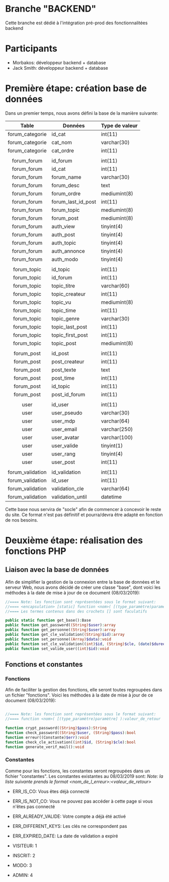 # Branche "BACKEND"
Cette branche est dédié à l'intégration pré-prod des fonctionnalitées backend

Participants
==================
  * Morbakos: développeur backend + database
  * Jack Smith: développeur backend + database
  
Première étape: création base de données
========================================
  Dans un premier temps, nous avons défini la base de la manière suivante:

   Table           | Données                    | Type de valeur   |
  :---------------:|----------------------------|------------------|
  forum_categorie  |id_cat                      |int(11)           |
  forum_categorie  |cat_nom                     |varchar(30)       |
  forum_categorie  |cat_ordre                   |int(11)           |
   | | |
  forum_forum      |id_forum                    |int(11)           | 
  forum_forum      |id_cat                      |int(11)           |
  forum_forum      |forum_name                  |varchar(30)       |
  forum_forum      |forum_desc                  |text              |
  forum_forum      |forum_ordre                 |mediumint(8)      |
  forum_forum      |forum_last_id_post          |int(11)           |
  forum_forum      |forum_topic                 |mediumint(8)      |
  forum_forum      |forum_post                  |mediumint(8)      |
  forum_forum      |auth_view                   |tinyint(4)        |
  forum_forum      |auth_post                   |tinyint(4)        |
  forum_forum      |auth_topic                  |tinyint(4)        |
  forum_forum      |auth_annonce                |tinyint(4)        |
  forum_forum      |auth_modo                   |tinyint(4)        |
   | | |
  forum_topic      |id_topic                    |int(11)           | 
  forum_topic      |id_forum                    |int(11)           |
  forum_topic      |topic_titre                 |varchar(60)       |
  forum_topic      |topic_createur              |int(11)           |
  forum_topic      |topic_vu                    |mediumint(8)      |
  forum_topic      |topic_time                  |int(11)           |
  forum_topic      |topic_genre                 |varchar(30)       |
  forum_topic      |topic_last_post             |int(11)           |
  forum_topic      |topic_first_post            |int(11)           |
  forum_topic      |topic_post                  |mediumint(8)      |
   | | |
  forum_post       |id_post                     |int(11)           | 
  forum_post       |post_createur               |int(11)           |
  forum_post       |post_texte                  |text              |
  forum_post       |post_time                   |int(11)           |
  forum_post       |id_topic                    |int(11)           |
  forum_post       |post_id_forum               |int(11)           |
   | | |
  user       |id_user                     |int(11)           | 
  user       |user_pseudo                 |varchar(30)       |
  user       |user_mdp                    |varchar(64)       |
  user       |user_email                  |varchar(250)      |
  user       |user_avatar                 |varchar(100)      |
  user       |user_valide                 |tinyint(1)        |
  user       |user_rang                   |tinyint(4)        |
  user       |user_post                   |int(11)           |
   | | |
  forum_validation |id_validation               |int(11)           | 
  forum_validation |id_user                     |int(11)           |
  forum_validation |validation_cle              |varchar(64)       |
  forum_validation |validation_until            |datetime          |

  Cette base nous servira de "socle" afin de commencer à concevoir le reste du site. Ce format n'est pas définitif et pourra/devra être adapté en fonction de nos besoins.

Deuxième étape: réalisation des fonctions PHP 
=============================================

  Liaison avec la base de données
  -------------------------------

   Afin de simplifier la gestion de la connexion entre la base de données et le serveur Web, nous avons décidé de créer une classe "base", dont voici les méthodes à la date de mise à jour de ce document (08/03/2019):

   ```php
   //==== Note: les fonction sont représentées sous le format suivant: 
   //==== <encapsulation> [static] function <nom>( [(type_paramètre)paramètre] ):valeur_de_retour
   //==== Les termes contenus dans des crochets [] sont faculatifs  

   public static function get_base():Base
   public function get_password((String)$user):array
   public function get_personne((String)$user):array
   public function get_cle_validation((String)$id):array
   public function set_personne((Array)$data):void
   public function set_cle_validation((int)$id, (String)$cle, (date)$duree):void
   public function set_valide_user((int)$id):void
   ```

  Fonctions et constantes
  -----------------------

  ### Fonctions
   Afin de faciliter la gestion des fonctions, elle seront toutes regroupées dans un fichier "fonctions". Voici les méthodes à la date de mise à jour de ce document (08/03/2019):
   ```php

   //==== Note: les fonction sont représentées sous le format suivant: 
   //==== function <nom>( [(type_paramètre)paramètre] ):valeur_de_retour

   function crypt_password((String)$pass):String
   function check_password((String)$user, (String)$pass):bool
   function erreur((Constante)$err):void
   function check_cle_activation((int)$id, (String)$cle):bool
   function generate_verif_mail():void
   ```

  ### Constantes
   Comme pour les fonctions, les constantes seront regroupées dans un fichier "constantes". Les constantes existantes au 08/03/2019 sont:
   *Note: la liste suivante prends le format <nom_de_l_erreur>:<valeur_de_retour>*

   * ERR_IS_CO: Vous êtes déjà connecté
   * ERR_IS_NOT_CO: Vous ne pouvez pas accéder à cette page si vous n'êtes pas connecté
   * ERR_ALREADY_VALIDE: Votre compte a déjà été activé
   * ERR_DIFFERENT_KEYS: Les clés ne correspondent pas
   * ERR_EXPIRED_DATE: La date de validation a expiré

   * VISITEUR: 1
   * INSCRIT: 2
   * MODO: 3
   * ADMIN: 4